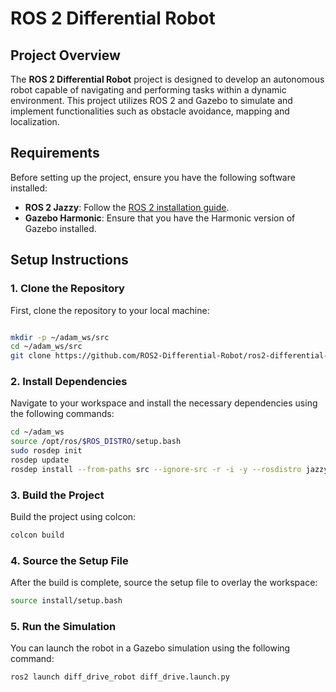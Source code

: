 # ROS 2 Differential Robot

## Project Overview

The **ROS 2 Differential Robot** project is designed to develop an autonomous robot capable of navigating and performing tasks within a dynamic environment. This project utilizes ROS 2 and Gazebo to simulate and implement functionalities such as obstacle avoidance, mapping and localization.

## Requirements

Before setting up the project, ensure you have the following software installed:

- **ROS 2 Jazzy**: Follow the [ROS 2 installation guide](https://docs.ros.org/en/jazzy/Installation.html).
- **Gazebo Harmonic**: Ensure that you have the Harmonic version of Gazebo installed.

## Setup Instructions

### 1. Clone the Repository

First, clone the repository to your local machine:

```bash

mkdir -p ~/adam_ws/src
cd ~/adam_ws/src
git clone https://github.com/ROS2-Differential-Robot/ros2-differential-robot.git
```

### 2. Install Dependencies

Navigate to your workspace and install the necessary dependencies using the following commands:

``` bash
cd ~/adam_ws
source /opt/ros/$ROS_DISTRO/setup.bash
sudo rosdep init
rosdep update
rosdep install --from-paths src --ignore-src -r -i -y --rosdistro jazzy

```

### 3. Build the Project

Build the project using colcon:

```bash
colcon build
```

### 4. Source the Setup File

After the build is complete, source the setup file to overlay the workspace:

```bash
source install/setup.bash
```

### 5. Run the Simulation

You can launch the robot in a Gazebo simulation using the following command:

```bash
ros2 launch diff_drive_robot diff_drive.launch.py
```



